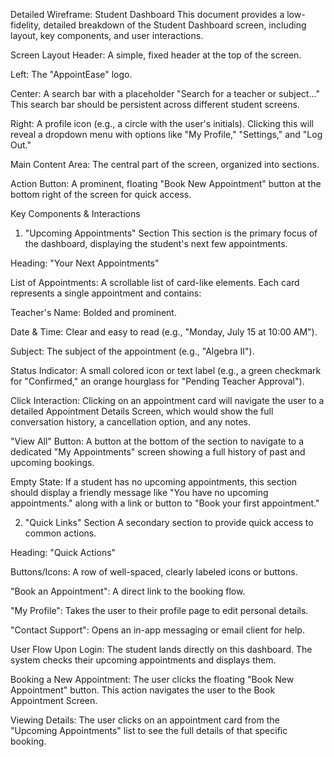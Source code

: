 Detailed Wireframe: Student Dashboard
This document provides a low-fidelity, detailed breakdown of the Student Dashboard screen, including layout, key components, and user interactions.

Screen Layout
Header: A simple, fixed header at the top of the screen.

Left: The "AppointEase" logo.

Center: A search bar with a placeholder "Search for a teacher or subject..." This search bar should be persistent across different student screens.

Right: A profile icon (e.g., a circle with the user's initials). Clicking this will reveal a dropdown menu with options like "My Profile," "Settings," and "Log Out."

Main Content Area: The central part of the screen, organized into sections.

Action Button: A prominent, floating "Book New Appointment" button at the bottom right of the screen for quick access.

Key Components & Interactions
1. "Upcoming Appointments" Section
This section is the primary focus of the dashboard, displaying the student's next few appointments.

Heading: "Your Next Appointments"

List of Appointments: A scrollable list of card-like elements. Each card represents a single appointment and contains:

Teacher's Name: Bolded and prominent.

Date & Time: Clear and easy to read (e.g., "Monday, July 15 at 10:00 AM").

Subject: The subject of the appointment (e.g., "Algebra II").

Status Indicator: A small colored icon or text label (e.g., a green checkmark for "Confirmed," an orange hourglass for "Pending Teacher Approval").

Click Interaction: Clicking on an appointment card will navigate the user to a detailed Appointment Details Screen, which would show the full conversation history, a cancellation option, and any notes.

"View All" Button: A button at the bottom of the section to navigate to a dedicated "My Appointments" screen showing a full history of past and upcoming bookings.

Empty State: If a student has no upcoming appointments, this section should display a friendly message like "You have no upcoming appointments." along with a link or button to "Book your first appointment."

2. "Quick Links" Section
A secondary section to provide quick access to common actions.

Heading: "Quick Actions"

Buttons/Icons: A row of well-spaced, clearly labeled icons or buttons.

"Book an Appointment": A direct link to the booking flow.

"My Profile": Takes the user to their profile page to edit personal details.

"Contact Support": Opens an in-app messaging or email client for help.

User Flow
Upon Login: The student lands directly on this dashboard. The system checks their upcoming appointments and displays them.

Booking a New Appointment: The user clicks the floating "Book New Appointment" button. This action navigates the user to the Book Appointment Screen.

Viewing Details: The user clicks on an appointment card from the "Upcoming Appointments" list to see the full details of that specific booking.